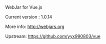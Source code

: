 WebJar for Vue.js

Current version : 1.0.14

More info: http://webjars.org

Upstream: https://github.com/yyx990803/vue
